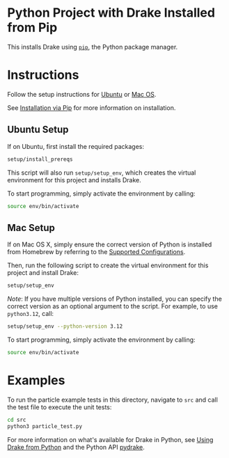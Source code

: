# Python Project with Drake Installed from Pip

This installs Drake using [`pip`](https://pypi.org/project/pip/),
the Python package manager.

# Instructions

Follow the setup instructions for [Ubuntu](#ubuntu-setup)
or [Mac OS](#mac-setup).

See [Installation via Pip](https://drake.mit.edu/pip.html#stable-releases)
for more information on installation.

## Ubuntu Setup

If on Ubuntu, first install the required packages:

```bash
setup/install_prereqs
```

This script will also run `setup/setup_env`,
which creates the virtual environment for this project and installs Drake.

To start programming, simply activate the environment by calling:

```bash
source env/bin/activate
```

## Mac Setup

If on Mac OS X, simply ensure the correct version of Python
is installed from Homebrew by referring to the
[Supported Configurations](https://drake.mit.edu/installation.html#supported-configurations).

Then, run the following script to create the virtual environment
for this project and install Drake:

```bash
setup/setup_env
```

*Note*: If you have multiple versions of Python installed,
you can specify the correct version as an optional argument
to the script. For example, to use `python3.12`, call:

```bash
setup/setup_env --python-version 3.12
```

To start programming, simply activate the environment by calling:

```bash
source env/bin/activate
```

# Examples

To run the particle example tests in this directory,
navigate to `src` and call the test file to execute the unit tests:

```bash
cd src
python3 particle_test.py
```

For more information on what's available for Drake in Python,
see [Using Drake from Python](https://drake.mit.edu/python_bindings.html)
and the Python API [pydrake](https://drake.mit.edu/pydrake/index.html).
